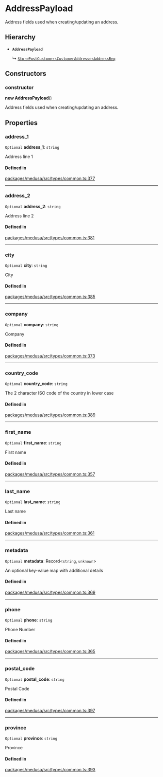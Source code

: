 # AddressPayload

Address fields used when creating/updating an address.

## Hierarchy

- **`AddressPayload`**

  ↳ [`StorePostCustomersCustomerAddressesAddressReq`](StorePostCustomersCustomerAddressesAddressReq.md)

## Constructors

### constructor

**new AddressPayload**()

Address fields used when creating/updating an address.

## Properties

### address\_1

 `Optional` **address\_1**: `string`

Address line 1

#### Defined in

[packages/medusa/src/types/common.ts:377](https://github.com/medusajs/medusa/blob/3d9f5ae63/packages/medusa/src/types/common.ts#L377)

___

### address\_2

 `Optional` **address\_2**: `string`

Address line 2

#### Defined in

[packages/medusa/src/types/common.ts:381](https://github.com/medusajs/medusa/blob/3d9f5ae63/packages/medusa/src/types/common.ts#L381)

___

### city

 `Optional` **city**: `string`

City

#### Defined in

[packages/medusa/src/types/common.ts:385](https://github.com/medusajs/medusa/blob/3d9f5ae63/packages/medusa/src/types/common.ts#L385)

___

### company

 `Optional` **company**: `string`

Company

#### Defined in

[packages/medusa/src/types/common.ts:373](https://github.com/medusajs/medusa/blob/3d9f5ae63/packages/medusa/src/types/common.ts#L373)

___

### country\_code

 `Optional` **country\_code**: `string`

The 2 character ISO code of the country in lower case

#### Defined in

[packages/medusa/src/types/common.ts:389](https://github.com/medusajs/medusa/blob/3d9f5ae63/packages/medusa/src/types/common.ts#L389)

___

### first\_name

 `Optional` **first\_name**: `string`

First name

#### Defined in

[packages/medusa/src/types/common.ts:357](https://github.com/medusajs/medusa/blob/3d9f5ae63/packages/medusa/src/types/common.ts#L357)

___

### last\_name

 `Optional` **last\_name**: `string`

Last name

#### Defined in

[packages/medusa/src/types/common.ts:361](https://github.com/medusajs/medusa/blob/3d9f5ae63/packages/medusa/src/types/common.ts#L361)

___

### metadata

 `Optional` **metadata**: Record<`string`, `unknown`\>

An optional key-value map with additional details

#### Defined in

[packages/medusa/src/types/common.ts:369](https://github.com/medusajs/medusa/blob/3d9f5ae63/packages/medusa/src/types/common.ts#L369)

___

### phone

 `Optional` **phone**: `string`

Phone Number

#### Defined in

[packages/medusa/src/types/common.ts:365](https://github.com/medusajs/medusa/blob/3d9f5ae63/packages/medusa/src/types/common.ts#L365)

___

### postal\_code

 `Optional` **postal\_code**: `string`

Postal Code

#### Defined in

[packages/medusa/src/types/common.ts:397](https://github.com/medusajs/medusa/blob/3d9f5ae63/packages/medusa/src/types/common.ts#L397)

___

### province

 `Optional` **province**: `string`

Province

#### Defined in

[packages/medusa/src/types/common.ts:393](https://github.com/medusajs/medusa/blob/3d9f5ae63/packages/medusa/src/types/common.ts#L393)
